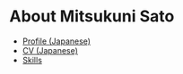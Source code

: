 # About Mitsukuni Sato

- [Profile (Japanese)](./profiles/2017_profile.ja.md)
- [CV (Japanese)](./cv.ja.md)
- [Skills](./skills.md)
